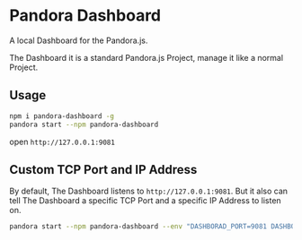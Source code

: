 # Pandora Dashboard

A local Dashboard for the Pandora.js. 

The Dashboard it is a standard Pandora.js Project, manage it like a normal Project.

## Usage

```bash
npm i pandora-dashboard -g
pandora start --npm pandora-dashboard
```

open `http://127.0.0.1:9081`

## Custom TCP Port and IP Address

By default, The Dashboard listens to `http://127.0.0.1:9081`. But it also can tell The Dashboard a specific TCP Port and a specific IP Address to listen on.

```bash
pandora start --npm pandora-dashboard --env "DASHBORAD_PORT=9081 DASHBOARD_HOST=0.0.0.0"
```
